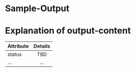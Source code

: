 # Sample-Output

# Explanation of output-content

| Attribute | Details |
| --------- |:-------:|
| status | TBD |
| ... | ... |
